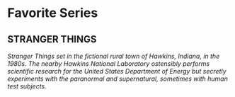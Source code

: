 # Favorite Series
**STRANGER THINGS**
--------------------
*Stranger Things set in the fictional rural town of Hawkins, Indiana, in the 1980s. The nearby Hawkins National Laboratory ostensibly performs scientific research for the United States Department of Energy but secretly experiments with the paranormal and supernatural, sometimes with human test subjects.*
